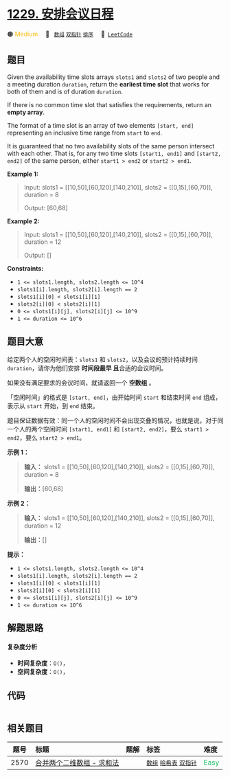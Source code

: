 # [1229. 安排会议日程](https://leetcode.com/problems/meeting-scheduler)

🟠 <font color=#ffb800>Medium</font>&emsp; 🔖&ensp; [`数组`](/tag/array.md) [`双指针`](/tag/two-pointers.md) [`排序`](/tag/sorting.md)&emsp; 🔗&ensp;[`LeetCode`](https://leetcode.com/problems/meeting-scheduler)

## 题目

Given the availability time slots arrays `slots1` and `slots2` of two people
and a meeting duration `duration`, return the **earliest time slot** that
works for both of them and is of duration `duration`.

If there is no common time slot that satisfies the requirements, return an
**empty array**.

The format of a time slot is an array of two elements `[start, end]`
representing an inclusive time range from `start` to `end`.

It is guaranteed that no two availability slots of the same person intersect
with each other. That is, for any two time slots `[start1, end1]` and
`[start2, end2]` of the same person, either `start1 > end2` or `start2 >
end1`.



**Example 1:**

> Input: slots1 = [[10,50],[60,120],[140,210]], slots2 = [[0,15],[60,70]], duration = 8
> 
> Output: [60,68]

**Example 2:**

> Input: slots1 = [[10,50],[60,120],[140,210]], slots2 = [[0,15],[60,70]], duration = 12
> 
> Output: []

**Constraints:**

  * `1 <= slots1.length, slots2.length <= 10^4`
  * `slots1[i].length, slots2[i].length == 2`
  * `slots1[i][0] < slots1[i][1]`
  * `slots2[i][0] < slots2[i][1]`
  * `0 <= slots1[i][j], slots2[i][j] <= 10^9`
  * `1 <= duration <= 10^6`


## 题目大意

给定两个人的空闲时间表：`slots1` 和 `slots2`，以及会议的预计持续时间 `duration`，请你为他们安排 **时间段最早
且**合适的会议时间。

如果没有满足要求的会议时间，就请返回一个 **空数组** 。

「空闲时间」的格式是 `[start, end]`，由开始时间 `start` 和结束时间 `end` 组成，表示从 `start` 开始，到 `end`
结束。

题目保证数据有效：同一个人的空闲时间不会出现交叠的情况，也就是说，对于同一个人的两个空闲时间 `[start1, end1]` 和 `[start2,
end2]`，要么 `start1 > end2`，要么 `start2 > end1`。



**示例 1：**

> 
> 
> 
> 
> 
> **输入：** slots1 = [[10,50],[60,120],[140,210]], slots2 = [[0,15],[60,70]], duration = 8
> 
> **输出：**[60,68]
> 
> 

**示例 2：**

> 
> 
> 
> 
> 
> **输入：** slots1 = [[10,50],[60,120],[140,210]], slots2 = [[0,15],[60,70]], duration = 12
> 
> **输出：**[]
> 
> 



**提示：**

  * `1 <= slots1.length, slots2.length <= 10^4`
  * `slots1[i].length, slots2[i].length == 2`
  * `slots1[i][0] < slots1[i][1]`
  * `slots2[i][0] < slots2[i][1]`
  * `0 <= slots1[i][j], slots2[i][j] <= 10^9`
  * `1 <= duration <= 10^6`


## 解题思路

#### 复杂度分析

- **时间复杂度**：`O()`，
- **空间复杂度**：`O()`，

## 代码

```javascript

```

## 相关题目

<!-- prettier-ignore -->
| 题号 | 标题 | 题解 | 标签 | 难度 |
| :------: | :------ | :------: | :------ | :------ |
| 2570 | [合并两个二维数组 - 求和法](https://leetcode.com/problems/merge-two-2d-arrays-by-summing-values) |  |  [`数组`](/tag/array.md) [`哈希表`](/tag/hash-table.md) [`双指针`](/tag/two-pointers.md) | <font color=#15bd66>Easy</font> |